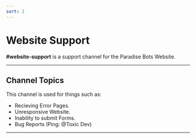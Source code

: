 ```yaml
---
sort: 2
---
```


# Website Support

**#website-support** is a support channel for the Paradise Bots Website.

---

## Channel Topics
This channel is used for things such as:
* Recieving Error Pages.
* Unresponsive Website.
* Inability to submit Forms.
* Bug Reports (Ping: @Toxic Dev)


---
